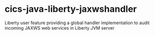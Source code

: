 # cics-java-liberty-jaxwshandler
Liberty user feature providing a global handler implementation to audit incoming JAXWS web services in Liberty JVM server 
